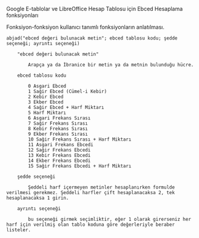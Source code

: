 Google E-tablolar ve LibreOffice Hesap Tablosu için Ebced Hesaplama fonksiyonları

Fonksiyon-fonksiyon kullanıcı tanımlı fonksiyonların anlatılması.

    abjad("ebced değeri bulunacak metin"; ebced tablosu kodu; şedde seçeneği; ayrıntı seçeneği)

        "ebced değeri bulunacak metin"

            Arapça ya da İbranice bir metin ya da metnin bulunduğu hücre.

        ebced tablosu kodu

            0 Asgari Ebced
            1 Sağir Ebced (Cümel-i Kebir)
            2 Kebir Ebced
            3 Ekber Ebced
            4 Sağir Ebced + Harf Miktarı
            5 Harf Miktarı
            6 Asgari Frekans Sırası 
            7 Sağir Frekans Sırası
            8 Kebir Frekans Sırası
            9 Ekber Frekans Sırası
            10 Sağir Frekans Sırası + Harf Miktarı
            11 Asgari Frekans Ebcedi
            12 Sağir Frekans Ebcedi
            13 Kebir Frekans Ebcedi
            14 Ekber Frekans Ebcedi
            15 Sağir Frekans Ebcedi + Harf Miktarı

        şedde seçeneği

            Şeddeli harf içermeyen metinler hesaplanırken formulde verilmesi gerekmez. Şeddeli harfler çift hesaplanacaksa 2, tek hesaplanacaksa 1 girin.

        ayrıntı seçeneği

            bu seçeneği girmek seçimliktir, eğer 1 olarak girerseniz her harf için verilmiş olan tablo koduna göre değerleriyle beraber listeler.
